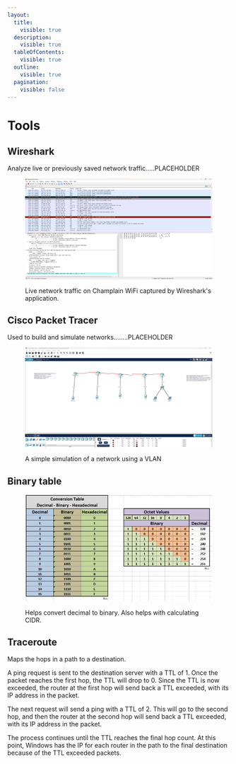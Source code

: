 ```yaml
---
layout:
  title:
    visible: true
  description:
    visible: true
  tableOfContents:
    visible: true
  outline:
    visible: true
  pagination:
    visible: false
---
```


# Tools

## Wireshark&#x20;

Analyze live or previously saved network traffic.....PLACEHOLDER&#x20;

<figure><img src="../.gitbook/assets/image (2) (1) (1) (1) (1) (1) (1) (1) (1) (1) (1) (1).png" alt=""><figcaption><p>Live network traffic on Champlain WiFi captured by Wireshark's application. </p></figcaption></figure>

## Cisco Packet Tracer&#x20;

Used to build and simulate networks........PLACEHOLDER&#x20;

<figure><img src="../.gitbook/assets/image (1) (1) (1) (1) (1) (1) (1) (1) (1) (1) (1) (1) (1) (1) (1) (1).png" alt=""><figcaption><p>A simple simulation of a network using a VLAN  </p></figcaption></figure>

## Binary table

<figure><img src="../.gitbook/assets/image (33).png" alt=""><figcaption><p>Helps convert decimal to binary. Also helps with calculating CIDR.</p></figcaption></figure>

## Traceroute

Maps the hops in a path to a destination.

A ping request is sent to the destination server with a TTL of 1. Once the packet reaches the first hop, the TTL will drop to 0. Since the TTL is now exceeded, the router at the first hop will send back a TTL exceeded, with its IP address in the packet.

The next request will send a ping with a TTL of 2. This will go to the second hop, and then the router at the second hop will send back a TTL exceeded, with its IP address in the packet.

The process continues until the TTL reaches the final hop count. At this point, Windows has the IP for each router in the path to the final destination because of the TTL exceeded packets.
